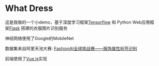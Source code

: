 # What Dress

这是我做的一个小demo，基于深度学习框架[Tensorflow](https://github.com/tensorflow/tensorflow) 和 Python Web应用框架[Flask](https://github.com/pallets/flask) 搭建的衣服图片识别服务

神经网络使用了Google的MobileNet

数据集来自阿里天池大赛: [FashionAI全球挑战赛——服饰属性标签识别](https://tianchi.aliyun.com/competition/introduction.htm?spm=5176.100150.711.8.ca8227845WAAap&raceId=231649)

前端使用了[Vue.js](https://cn.vuejs.org/)实现